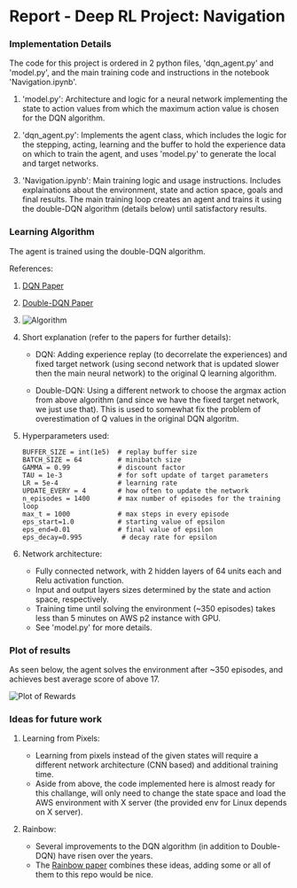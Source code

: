 [//]: # (Image References)

[image1]: https://user-images.githubusercontent.com/15965062/44311825-11761100-a3f7-11e8-8412-5d14ee230bf7.png "Algorithm"
[image2]: https://user-images.githubusercontent.com/15965062/44312723-1c37a280-a405-11e8-8671-b811fc21d687.png "Plot of Rewards"

# Report - Deep RL Project: Navigation

### Implementation Details

The code for this project is ordered in 2 python files, 'dqn_agent.py' and 'model.py', and the main training code and instructions in the notebook 'Navigation.ipynb'. 

1. 'model.py': Architecture and logic for a neural network implementing the state to action values from which the maximum action value is chosen for the DQN algorithm.

2. 'dqn_agent.py': Implements the agent class, which includes the logic for the stepping, acting, learning and the buffer to hold the experience data on which to train the agent, and uses 'model.py' to generate the local and target networks.

3. 'Navigation.ipynb': Main training logic and usage instructions. Includes explainations about the environment, state and action space, goals and final results. The main training loop creates an agent and trains it using the double-DQN algorithm (details below) until satisfactory results. 

### Learning Algorithm

The agent is trained using the double-DQN algorithm.

References:
1. [DQN Paper](https://storage.googleapis.com/deepmind-media/dqn/DQNNaturePaper.pdf)

2. [Double-DQN Paper](https://arxiv.org/abs/1509.06461)

3. ![Algorithm][image1]


4. Short explanation (refer to the papers for further details):
    - DQN: Adding experience replay (to decorrelate the experiences) and fixed target network (using second network that is updated slower then the main neural network) to the original Q learning algorithm.

    - Double-DQN: Using a different network to choose the argmax action from above algorithm (and since we have the fixed target network, we just use that). This is used to somewhat fix the problem of overestimation of Q values in the original DQN algoritm.
    
5. Hyperparameters used:
    ```
    BUFFER_SIZE = int(1e5)  # replay buffer size
    BATCH_SIZE = 64         # minibatch size
    GAMMA = 0.99            # discount factor
    TAU = 1e-3              # for soft update of target parameters
    LR = 5e-4               # learning rate 
    UPDATE_EVERY = 4        # how often to update the network
    n_episodes = 1400       # max number of episodes for the training loop
    max_t = 1000            # max steps in every episode 
    eps_start=1.0           # starting value of epsilon
    eps_end=0.01            # final value of epsilon
    eps_decay=0.995          # decay rate for epsilon
    ```

6. Network architecture:
    - Fully connected network, with 2 hidden layers of 64 units each and Relu activation function.
    - Input and output layers sizes determined by the state and action space, respectively.
    - Training time until solving the environment (~350 episodes) takes less than 5 minutes on AWS p2 instance with GPU.
    - See 'model.py' for more details.

### Plot of results

As seen below, the agent solves the environment after ~350 episodes, and achieves best average score of above 17.

![Plot of Rewards][image2]

###  Ideas for future work

1. Learning from Pixels:
    - Learning from pixels instead of the given states will require a different network architecture (CNN based) and additional training time.
    - Aside from above, the code implemented here is almost ready for this challange, will only need to change the state space and load the AWS environment with X server (the provided env for Linux depends on X server).

2. Rainbow:
    - Several improvements to the DQN algorithm (in addition to Double-DQN) have risen over the years.
    - The [Rainbow paper](https://arxiv.org/abs/1710.02298) combines these ideas, adding some or all of them to this repo would be nice. 
